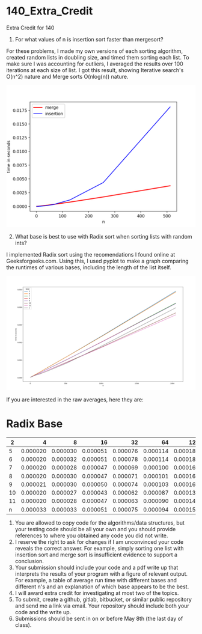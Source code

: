 # 140_Extra_Credit
Extra Credit for 140


1. For what values of n is insertion sort faster than mergesort?

For these problems, I made my own versions of each sorting algorithm, created random lists in doubling size, and timed them sorting each list. To make sure I was accounting for outliers, I averaged the results over 100 iterations at each size of list. I got this result, showing Iterative search's O(n^2) nature and Merge sorts O(nlog(n)) nature.

![Graph of Merge v Insertion](https://github.com/Maggab1031/140_Extra_Credit/blob/master/merge_v_insertion.png "Merge v Insertion")




2. What base is best to use with Radix sort when sorting lists with random ints?

I implemented Radix sort using the recomendations I found online at Geeksforgeeks.com. Using this, I used pyplot to make a graph comparing the runtimes of various bases, including the length of the list itself.

![Graph of Radix](https://github.com/Maggab1031/140_Extra_Credit/blob/master/radix.png "Radix")


If you are interested in the raw averages, here they are:
# Radix Base
| 2 |   4    |   8    |   16   |   32   |   64   |  128   |  256   |  512   |  1024  |  2048  |
|---|-------:|-------:|-------:|-------:|-------:|-------:|-------:|-------:|-------:|-------:|
|  5|0.000020|0.000030|0.000051|0.000076|0.000114|0.000185|0.000313|0.000657|0.001225|0.002525|
|  6|0.000020|0.000032|0.000051|0.000078|0.000114|0.000186|0.000313|0.000661|0.001215|0.002504|
|  7|0.000020|0.000028|0.000047|0.000069|0.000100|0.000162|0.000273|0.000565|0.001066|0.002172|
|  8|0.000020|0.000030|0.000047|0.000071|0.000101|0.000163|0.000270|0.000564|0.001055|0.002164|
|  9|0.000021|0.000030|0.000050|0.000074|0.000103|0.000164|0.000271|0.000569|0.001063|0.002160|
| 10|0.000020|0.000027|0.000043|0.000062|0.000087|0.000139|0.000231|0.000485|0.000899|0.001883|
| 11|0.000020|0.000028|0.000047|0.000063|0.000090|0.000141|0.000234|0.000483|0.000888|0.001833|
|n  |0.000033|0.000033|0.000051|0.000075|0.000094|0.000155|0.000207|0.000436|0.000845|0.001955|

1. You are allowed to copy code for the algorithms/data structures, but your testing code should be all your own and you should provide references to where you obtained any code you did not write.
2. I reserve the right to ask for changes if I am unconvinced your code reveals the correct answer. For example, simply sorting one list with insertion sort and merge sort is insufficient evidence to support a conclusion.
3. Your submission should include your code and a pdf write up that interprets the results of your program with a figure of relevant output. For example, a table of average run time with different bases and different
n's and an explanation of which base appears to be the best.
4. I will award extra credit for investigating at most two of the topics.
5. To submit, create a github, gitlab, bitbucket, or similar public repository and send me a link via email. Your repository should include both your code and the write up.
6. Submissions should be sent in on or before May 8th (the last day of class).







